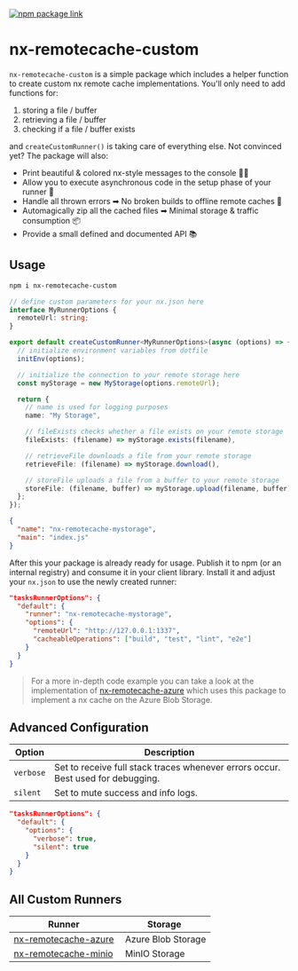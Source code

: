 [![npm package link](https://img.shields.io/npm/v/nx-remotecache-custom)](https://www.npmjs.com/package/nx-remotecache-custom)

# nx-remotecache-custom

`nx-remotecache-custom` is a simple package which includes a helper function to create custom nx remote cache implementations. You'll only need to add functions for:

1. storing a file / buffer
2. retrieving a file / buffer
3. checking if a file / buffer exists

and `createCustomRunner()` is taking care of everything else. Not convinced yet? The package will also:

- Print beautiful & colored nx-style messages to the console 💅🎆
- Allow you to execute asynchronous code in the setup phase of your runner 🤖
- Handle all thrown errors ➡ No broken builds to offline remote caches 🚀
- Automagically zip all the cached files ➡ Minimal storage & traffic consumption 📦
- Provide a small defined and documented API 📚

## Usage

```sh
npm i nx-remotecache-custom
```

```ts
// define custom parameters for your nx.json here
interface MyRunnerOptions {
  remoteUrl: string;
}

export default createCustomRunner<MyRunnerOptions>(async (options) => {
  // initialize environment variables from dotfile
  initEnv(options);

  // initialize the connection to your remote storage here
  const myStorage = new MyStorage(options.remoteUrl);

  return {
    // name is used for logging purposes
    name: "My Storage",

    // fileExists checks whether a file exists on your remote storage
    fileExists: (filename) => myStorage.exists(filename),

    // retrieveFile downloads a file from your remote storage
    retrieveFile: (filename) => myStorage.download(),

    // storeFile uploads a file from a buffer to your remote storage
    storeFile: (filename, buffer) => myStorage.upload(filename, buffer),
  };
});
```

```json
{
  "name": "nx-remotecache-mystorage",
  "main": "index.js"
}
```

After this your package is already ready for usage. Publish it to npm (or an internal registry) and consume it in your client library. Install it and adjust your `nx.json` to use the newly created runner:

```json
"tasksRunnerOptions": {
  "default": {
    "runner": "nx-remotecache-mystorage",
    "options": {
      "remoteUrl": "http://127.0.0.1:1337",
      "cacheableOperations": ["build", "test", "lint", "e2e"]
    }
  }
}
```

> For a more in-depth code example you can take a look at the implementation of [nx-remotecache-azure](https://github.com/NiklasPor/nx-remotecache-azure) which uses this package to implement a nx cache on the Azure Blob Storage.

## Advanced Configuration

| Option    | Description                                                                      |
| --------- | -------------------------------------------------------------------------------- |
| `verbose` | Set to receive full stack traces whenever errors occur. Best used for debugging. |
| `silent`  | Set to mute success and info logs.                                               |

```json
"tasksRunnerOptions": {
  "default": {
    "options": {
      "verbose": true,
      "silent": true
    }
  }
}
```

## All Custom Runners

| Runner                                                                     | Storage             |
| -------------------------------------------------------------------------- | ------------------- |
| [nx-remotecache-azure](https://www.npmjs.com/package/nx-remotecache-azure) |  Azure Blob Storage |
| [nx-remotecache-minio](https://www.npmjs.com/package/nx-remotecache-minio) |  MinIO Storage      |
